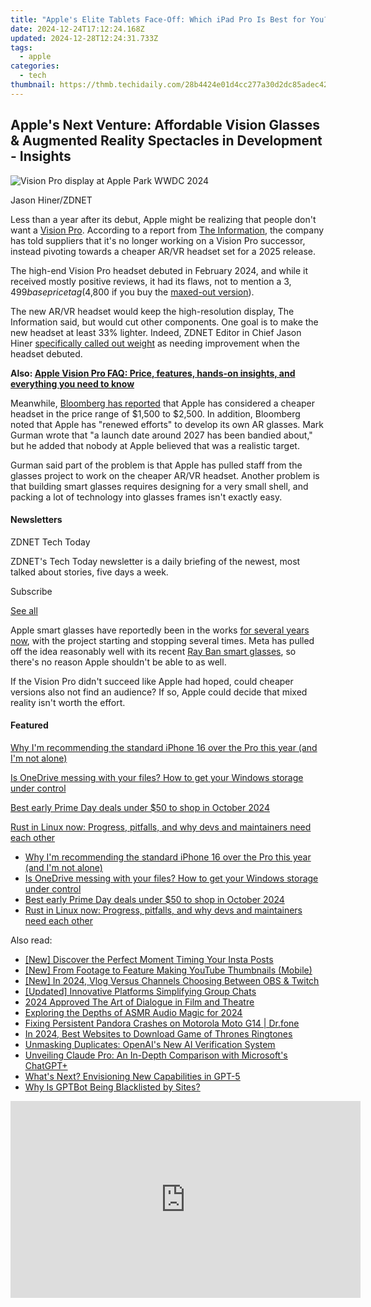 ```yaml
---
title: "Apple's Elite Tablets Face-Off: Which iPad Pro Is Best for You? Insights & Reviews"
date: 2024-12-24T17:12:24.168Z
updated: 2024-12-28T12:24:31.733Z
tags:
  - apple
categories:
  - tech
thumbnail: https://thmb.techidaily.com/28b4424e01d4cc277a30d2dc85adec4230b241c9e861b58d7c8b2fd02e294cb8.jpg
---
```


## Apple's Next Venture: Affordable Vision Glasses & Augmented Reality Spectacles in Development - Insights

![Vision Pro display at Apple Park WWDC 2024](https://www.zdnet.com/a/img/resize/97653e5839fcb31bc6089e4e533e9a9d45b3c89b/2024/06/10/1e3aada3-5f9c-4f27-b438-eadc4f11743f/vision-pro-display-apple-park-wwdc-2024.jpg?auto=webp&width=1280)

Jason Hiner/ZDNET

Less than a year after its debut, Apple might be realizing that people don't want a [Vision Pro](https://www.zdnet.com/article/apple-vision-pro-faq-price-features-hands-on-insights-and-everything-you-need-to-know/). According to a report from [The Information](https://www.theinformation.com/articles/apple-suspends-work-on-next-high-end-headset-focused-on-releasing-cheaper-model-in-late-2025), the company has told suppliers that it's no longer working on a Vision Pro successor, instead pivoting towards a cheaper AR/VR headset set for a 2025 release.

The high-end Vision Pro headset debuted in February 2024, and while it received mostly positive reviews, it had its flaws, not to mention a $3,499 base price tag ($4,800 if you buy the [maxed-out version](https://www.zdnet.com/article/i-configured-vision-pro-with-apples-highest-upgrades-and-the-price-was-surprisingly-fair/)).

The new AR/VR headset would keep the high-resolution display, The Information said, but would cut other components. One goal is to make the new headset at least 33% lighter. Indeed, ZDNET Editor in Chief Jason Hiner [specifically called out weight](https://www.zdnet.com/article/apple-vision-pro-review/) as needing improvement when the headset debuted. 

**Also: [Apple Vision Pro FAQ: Price, features, hands-on insights, and everything you need to know](https://www.zdnet.com/article/apple-vision-pro-faq-price-features-hands-on-insights-and-everything-you-need-to-know/)**

Meanwhile, [Bloomberg has reported](https://www.bloomberg.com/news/newsletters/2023-10-15/apple-october-2023-executive-promotions-new-vps-of-retail-software-operations-lnrh4t94?srnd=undefined&sref=ExbtjcSG) that Apple has considered a cheaper headset in the price range of $1,500 to $2,500\. In addition, Bloomberg noted that Apple has "renewed efforts" to develop its own AR glasses. Mark Gurman wrote that "a launch date around 2027 has been bandied about," but he added that nobody at Apple believed that was a realistic target. 

Gurman said part of the problem is that Apple has pulled staff from the glasses project to work on the cheaper AR/VR headset. Another problem is that building smart glasses requires designing for a very small shell, and packing a lot of technology into glasses frames isn't exactly easy.

#### Newsletters

ZDNET Tech Today

ZDNET's Tech Today newsletter is a daily briefing of the newest, most talked about stories, five days a week.

 Subscribe

[See all](https://www.zdnet.com/newsletters/)

Apple smart glasses have reportedly been in the works [for several years now](https://www.zdnet.com/article/apple-smart-glasses-could-be-an-iphone-accessory-cheaper-than-vision-pro-suggests-new-patent/), with the project starting and stopping several times. Meta has pulled off the idea reasonably well with its recent [Ray Ban smart glasses](https://www.zdnet.com/article/why-metas-ray-ban-smart-glasses-are-my-favorite-tech-purchase-this-year/), so there's no reason Apple shouldn't be able to as well.

If the Vision Pro didn't succeed like Apple had hoped, could cheaper versions also not find an audience? If so, Apple could decide that mixed reality isn't worth the effort.

#### Featured

[Why I'm recommending the standard iPhone 16 over the Pro this year (and I'm not alone)](https://www.zdnet.com/article/why-im-recommending-the-standard-iphone-16-over-the-pro-this-year-and-im-not-alone/ "Why I'm recommending the standard iPhone 16 over the Pro this year (and I'm not alone)")

[Is OneDrive messing with your files? How to get your Windows storage under control](https://www.zdnet.com/article/is-onedrive-messing-with-your-files-how-to-get-your-windows-storage-under-control/ "Is OneDrive messing with your files? How to get your Windows storage under control")

[Best early Prime Day deals under $50 to shop in October 2024](https://www.zdnet.com/article/best-early-prime-day-deals-under-50/ "Best early Prime Day deals under $50 to shop in October 2024")

[Rust in Linux now: Progress, pitfalls, and why devs and maintainers need each other](https://www.zdnet.com/article/rust-in-linux-now-progress-pitfalls-and-why-devs-and-maintainers-need-each-other/ "Rust in Linux now: Progress, pitfalls, and why devs and maintainers need each other")

* [Why I'm recommending the standard iPhone 16 over the Pro this year (and I'm not alone)](https://www.zdnet.com/article/why-im-recommending-the-standard-iphone-16-over-the-pro-this-year-and-im-not-alone/ "Why I'm recommending the standard iPhone 16 over the Pro this year (and I'm not alone)")
* [Is OneDrive messing with your files? How to get your Windows storage under control](https://www.zdnet.com/article/is-onedrive-messing-with-your-files-how-to-get-your-windows-storage-under-control/ "Is OneDrive messing with your files? How to get your Windows storage under control")
* [Best early Prime Day deals under $50 to shop in October 2024](https://www.zdnet.com/article/best-early-prime-day-deals-under-50/ "Best early Prime Day deals under $50 to shop in October 2024")
* [Rust in Linux now: Progress, pitfalls, and why devs and maintainers need each other](https://www.zdnet.com/article/rust-in-linux-now-progress-pitfalls-and-why-devs-and-maintainers-need-each-other/ "Rust in Linux now: Progress, pitfalls, and why devs and maintainers need each other")

<ins class="adsbygoogle"
     style="display:block"
     data-ad-format="autorelaxed"
     data-ad-client="ca-pub-7571918770474297"
     data-ad-slot="1223367746"></ins>

<ins class="adsbygoogle"
     style="display:block"
     data-ad-client="ca-pub-7571918770474297"
     data-ad-slot="8358498916"
     data-ad-format="auto"
     data-full-width-responsive="true"></ins>

<span class="atpl-alsoreadstyle">Also read:</span>
<div><ul>
<li><a href="https://instagram-video-files.techidaily.com/new-discover-the-perfect-moment-timing-your-insta-posts/"><u>[New] Discover the Perfect Moment Timing Your Insta Posts</u></a></li>
<li><a href="https://youtube-stream.techidaily.com/new-from-footage-to-feature-making-youtube-thumbnails-mobile/"><u>[New] From Footage to Feature Making YouTube Thumbnails (Mobile)</u></a></li>
<li><a href="https://desktop-recording.techidaily.com/new-in-2024-vlog-versus-channels-choosing-between-obs-and-twitch/"><u>[New] In 2024, Vlog Versus Channels Choosing Between OBS & Twitch</u></a></li>
<li><a href="https://screen-mirroring-recording.techidaily.com/updated-innovative-platforms-simplifying-group-chats/"><u>[Updated] Innovative Platforms Simplifying Group Chats</u></a></li>
<li><a href="https://some-approaches.techidaily.com/2024-approved-the-art-of-dialogue-in-film-and-theatre/"><u>2024 Approved The Art of Dialogue in Film and Theatre</u></a></li>
<li><a href="https://youtube-stream.techidaily.com/exploring-the-depths-of-asmr-audio-magic-for-2024/"><u>Exploring the Depths of ASMR Audio Magic for 2024</u></a></li>
<li><a href="https://howto.techidaily.com/fixing-persistent-pandora-crashes-on-motorola-moto-g14-drfone-by-drfone-fix-android-problems-fix-android-problems/"><u>Fixing Persistent Pandora Crashes on Motorola Moto G14 | Dr.fone</u></a></li>
<li><a href="https://fox-boxes.techidaily.com/in-2024-best-websites-to-download-game-of-thrones-ringtones/"><u>In 2024, Best Websites to Download Game of Thrones Ringtones</u></a></li>
<li><a href="https://tech-haven.techidaily.com/unmasking-duplicates-openais-new-ai-verification-system/"><u>Unmasking Duplicates: OpenAI's New AI Verification System</u></a></li>
<li><a href="https://tech-haven.techidaily.com/unveiling-claude-pro-an-in-depth-comparison-with-microsofts-chatgptplus/"><u>Unveiling Claude Pro: An In-Depth Comparison with Microsoft's ChatGPT+</u></a></li>
<li><a href="https://tech-haven.techidaily.com/whats-next-envisioning-new-capabilities-in-gpt-5/"><u>What's Next? Envisioning New Capabilities in GPT-5</u></a></li>
<li><a href="https://tech-haven.techidaily.com/why-is-gptbot-being-blacklisted-by-sites/"><u>Why Is GPTBot Being Blacklisted by Sites?</u></a></li>
</ul></div>

<!-- affiliate ads begin -->
<iframe width="560" height="315" src="https://www.youtube.com/embed/UCqHbpxQGP4?si=XGkajFHdqyoKNAFM" title="YouTube video player" frameborder="0" allow="accelerometer; autoplay; clipboard-write; encrypted-media; gyroscope; picture-in-picture; web-share" referrerpolicy="strict-origin-when-cross-origin" allowfullscreen></iframe>
<!-- affiliate ads end -->


